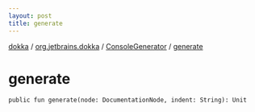 ```yaml
---
layout: post
title: generate
---
```

[dokka](../../index.md) / [org.jetbrains.dokka](../index.md) / [ConsoleGenerator](index.md) / [generate](generate.md)

# generate

```
public fun generate(node: DocumentationNode, indent: String): Unit
```
